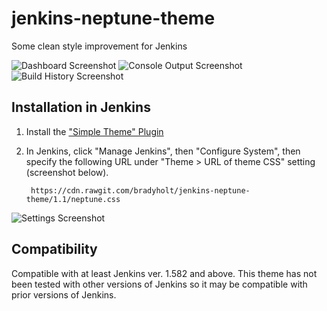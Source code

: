 # jenkins-neptune-theme

Some clean style improvement for Jenkins

![Dashboard Screenshot](https://raw.githubusercontent.com/bradyholt/jenkins-neptune-theme/master/doc/dashboard-screenshot.png)
![Console Output Screenshot](https://raw.githubusercontent.com/bradyholt/jenkins-neptune-theme/master/doc/console-output-screenshot.png)
![Build History Screenshot](https://raw.githubusercontent.com/bradyholt/jenkins-neptune-theme/master/doc/build-history-screenshot.png)

## Installation in Jenkins

1. Install the ["Simple Theme" Plugin](https://wiki.jenkins-ci.org/display/JENKINS/Simple+Theme+Plugin)
2. In Jenkins, click "Manage Jenkins", then "Configure System", then specify
   the following URL under "Theme > URL of theme CSS" setting (screenshot below).

        https://cdn.rawgit.com/bradyholt/jenkins-neptune-theme/1.1/neptune.css
		
![Settings Screenshot](https://raw.githubusercontent.com/bradyholt/jenkins-neptune-theme/master/doc/settings-page.png)

## Compatibility

Compatible with at least Jenkins ver. 1.582 and above.  This theme has not been tested with other versions of Jenkins so it may be compatible with prior versions of Jenkins. 
